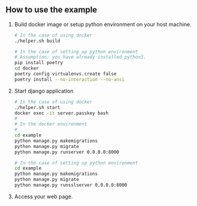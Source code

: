 ## How to use the example
1. Build docker image or setup python environment on your host machine.

    ```bash
    # In the case of using docker
    ./helper.sh build

    # In the case of setting up python environment
    # Assumption: you have already installed python3.
    pip install poetry
    cd docker
    poetry config virtualenvs.create false
    poetry install --no-interaction --no-ansi
    ```

1. Start django application

    ```bash
    # In the case of using docker
    ./helper.sh start
    docker exec -it server.passkey bash
    #
    # In the docker environment
    #
    cd example
    python manage.py makemigrations
    python manage.py migrate
    python manage.py runserver 0.0.0.0:8000

    # In the case of setting up python environment
    cd example
    python manage.py makemigrations
    python manage.py migrate
    python manage.py runsslserver 0.0.0.0:8000
    ```

1. Access your web page.